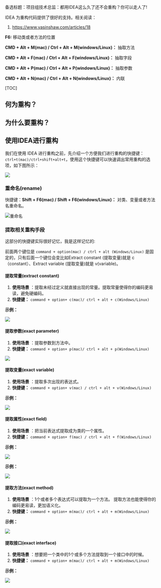 备选标题：项目组技术总监：都用IDEA这么久了还不会重构？你可以走人了!

IDEA 为重构代码提供了很好的支持。相关阅读：

1. https://www.yasinshaw.com/articles/18

**F6:** 移动类或者方法的位置

**CMD + Alt + M(mac) / Ctrl + Alt + M(windows/Linux)：** 抽取方法

**CMD + Alt + F(mac) / Ctrl + Alt + F(windows/Linux)：** 抽取字段

**CMD + Alt + P(mac) / Ctrl + Alt + P(windows/Linux)：** 抽取参数

**CMD + Alt + N(mac) / Ctrl + Alt + N(windows/Linux)：** 内联

[TOC]

## 何为重构？


## 为什么要重构？

## 使用IDEA进行重构

我们在使用 IDEA 进行重构之前，先介绍一个方便我们进行重构的快捷键：`ctrl+t(mac)/ctrl+shift+alt+t`，使用这个快捷键可以快速调出常用重构的选项，如下图所示：

![](./pictures/refractor-help.png)

### 重命名(rename)

快捷键：**Shift + F6(mac) / Shift + F6(windows/Linux)：** 对类、变量或者方法名重命名。

![重命名](./pictures/rename.gif)

### 提取相关重构手段

这部分的快捷键实际很好记忆，我是这样记忆的:

前面两个键位是  `command + option(mac) / ctrl + alt (Windows/Linux)` 是固定的，只有后面一个键位会变比如Extract constant (提取变量)就是 c（constant）、Extract variable (提取变量)就是 v(variable)。

#### 提取常量(extract constant)

1. **使用场景** ：提取未经过定义就直接出现的常量。提取常量使得你的编码更易读，避免硬编码。
2. **快捷键：**  `command + option+ c(mac)/ ctrl + alt + c(Windows/Linux)`

**示例：**

![](./pictures/exact/extract-constant.gif)

#### 提取参数(exact parameter﻿)

1. **使用场景** ：提取参数到方法中。
2. **快捷键：**  `command + option+ p(mac)/ ctrl + alt + p(Windows/Linux)`

![](./pictures/exact/exact-parameter.gif)

#### 提取变量(exact variable)

1. **使用场景** ：提取多次出现的表达式。
2. **快捷键：** `command + option+ v(mac) / ctrl + alt + v(Windows/Linux) `

**示例：**

![](./pictures/exact/exact-variable.gif)

#### 提取属性(exact field)

1. **使用场景** ：把当前表达式提取成为类的一个属性。
2. **快捷键：** `command + option+ f(mac) / ctrl + alt + f(Windows/Linux) `

**示例：**

![](./pictures/exact/exact-field.gif)


**示例：**

![](./pictures/exact/exact-variable.gif)

#### 提取方法(exact method)

1. **使用场景** ：1个或者多个表达式可以提取为一个方法。 提取方法也能使得你的编码更易读，更加语义化。
2. **快捷键：**  `command + option+ m(mac)/ ctrl + alt + m(Windows/Linux)`

**示例：**

![](./pictures/exact/exact-method.gif)

#### 提取接口(exact interface)

1. **使用场景** ：想要把一个类中的1个或多个方法提取到一个接口中的时候。
2. **快捷键：**  `command + option+ m(mac)/ ctrl + alt + m(Windows/Linux)`

**示例：**

![](./pictures/exact/exact-interface.gif)

